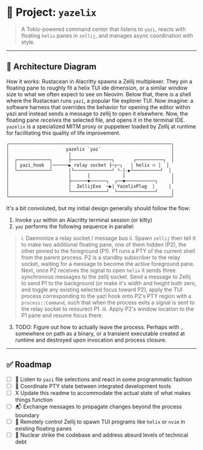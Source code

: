 # 🧰 Project: `yazelix`

> A Tokio-powered command center that listens to `yazi`, reacts with floating `helix` panes in `zellij`, and manages async coordination with style.

---

## 📸 Architecture Diagram
How it works:
Rustacean in Alacritty spawns a Zellij multiplexer. They pin a floating pane to roughly fit a helix TUI ide dimension, or a
similar window size to what we often expect to see on Neovim.
Below that, there is a shell where the Rustacean runs `yazi`, a popular file explorer TUI.
Now imagine: a software harness that overrides the behavior for opening the editor within yazi
and instead sends a message to zellij to open it elsewhere.
Now, the floating pane _receives_ the selected file, and opens it in the terminal IDE.
`yazelix` is a specialized MITM proxy or puppeteer loaded by Zellij at runtime for facilitating this quality of life improvement.

```text
╭────────────────────────────────────────────────────────────╮
│                     yazelix `yaz`                          │
│                      |                                     │
│  ┌────────────┐      ├───────────────┐       ┌──────────┐  │
│  │ yazi_hook  │──────▶ relay socket ├─┬─┐   | helix 🔥 │  │
│  └────────────┘      |└──────────────┘ └-|-▶└──────────┘  │
│                      |      │            |                 │
│                      ├──────▼──────┐  ┌──▼───────────┐     │
│                      │  ZellijExe  ─▶| YazelixPlug  |     │
│                      └─────────────┘  └──────────────┘     │
╰────────────────────────────────────────────────────────────╯
```
It's a bit convoluted, but my initial design generally should follow the flow:
1. Invoke `yaz` within an Alacritty terminal session (or kitty)
2. `yaz` performs the following sequence in parallel:
> i. Daemonize a relay socket / message bus
> ii. Spawn `zellij` then tell it to make two additional floating pane, one of them hidden (P2), the other pinned to the foreground (P1). P1 runs a PTY of the current shell from the parent process. P2 is a standby subscriber to the relay socket, waiting for a message to become the active foreground pane. Next, once P2 receives the signal to open `helix` it sends three synchronous messages to the zellij socket. Send a message to Zellij to send P1 to the background (or make it's width and height both zero, and toggle any existing selected focus toward P2), apply the TUI process corresponding to the yazi hook onto P2's PTY region with a `process::Command`, such that when the process exits a signal is sent to the relay socket to ressurect P1.
> iii. Apply P2's window location to the P1 pane and resume focus there.
3. TODO: Figure out how to actually leave the process. Perhaps with `,` somewhere on path as a binary, or a transient executable created at runtime and destroyed upon invocation and process closure.
---

## ✅ Roadmap
- [ ] 🧙 Listen to `yazi` file selections and react in some programmatic fashion
- [ ] 🧠 Coordinate PTY state between integrated development tools
- [ ] X  Update this readme to accommodate the actual state of what makes things function
- [ ] 📬 Exchange messages to propagate changes beyond the process boundary
- [ ] 💫 Remotely control Zellij to spawn TUI programs like `helix` or `nvim` in existing floating panes
- [ ] 🧪 Nuclear strike the codebase and address absurd levels of technical debt
